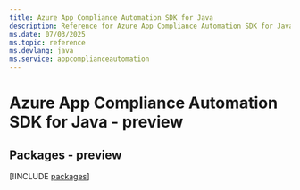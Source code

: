 ```yaml
---
title: Azure App Compliance Automation SDK for Java
description: Reference for Azure App Compliance Automation SDK for Java
ms.date: 07/03/2025
ms.topic: reference
ms.devlang: java
ms.service: appcomplianceautomation
---
```

# Azure App Compliance Automation SDK for Java - preview
## Packages - preview
[!INCLUDE [packages](app-compliance-automation-index.md)]
